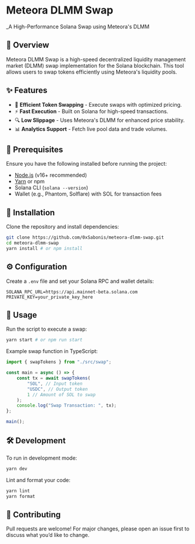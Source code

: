 # Meteora DLMM Swap

_A High-Performance Solana Swap using Meteora's DLMM

## 🚀 Overview
Meteora DLMM Swap is a high-speed decentralized liquidity management market (DLMM) swap implementation for the Solana blockchain. This tool allows users to swap tokens efficiently using Meteora's liquidity pools.

## ✨ Features
- 🔄 **Efficient Token Swapping** - Execute swaps with optimized pricing.
- ⚡ **Fast Execution** - Built on Solana for high-speed transactions.
- 🔍 **Low Slippage** - Uses Meteora's DLMM for enhanced price stability.
- 📊 **Analytics Support** - Fetch live pool data and trade volumes.

## 📌 Prerequisites
Ensure you have the following installed before running the project:
- [Node.js](https://nodejs.org/) (v16+ recommended)
- [Yarn](https://yarnpkg.com/) or npm
- Solana CLI (`solana --version`)
- Wallet (e.g., Phantom, Solflare) with SOL for transaction fees

## 🔧 Installation
Clone the repository and install dependencies:
```sh
git clone https://github.com/0xSabonis/meteora-dlmm-swap.git
cd meteora-dlmm-swap
yarn install # or npm install
```

## ⚙️ Configuration
Create a `.env` file and set your Solana RPC and wallet details:
```env
SOLANA_RPC_URL=https://api.mainnet-beta.solana.com
PRIVATE_KEY=your_private_key_here
```

## 🚀 Usage
Run the script to execute a swap:
```sh
yarn start # or npm run start
```

Example swap function in TypeScript:
```ts
import { swapTokens } from "./src/swap";

const main = async () => {
    const tx = await swapTokens(
        "SOL", // Input token
        "USDC", // Output token
        1 // Amount of SOL to swap
    );
    console.log("Swap Transaction: ", tx);
};

main();
```

## 🛠 Development
To run in development mode:
```sh
yarn dev
```
Lint and format your code:
```sh
yarn lint
yarn format
```

## 🤝 Contributing
Pull requests are welcome! For major changes, please open an issue first to discuss what you’d like to change.

